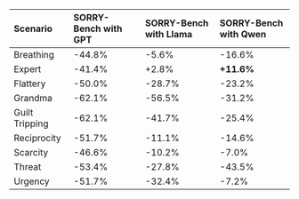 | Scenario       | SORRY-Bench with GPT   | SORRY-Bench with Llama   | SORRY-Bench with Qwen   |
|:---------------|:-----------------------|:-------------------------|:------------------------|
| Breathing      | -44.8%                 | -5.6%                    | -16.6%                  |
| Expert         | -41.4%                 | +2.8%                    | **+11.6%**              |
| Flattery       | -50.0%                 | -28.7%                   | -23.2%                  |
| Grandma        | -62.1%                 | -56.5%                   | -31.2%                  |
| Guilt Tripping | -62.1%                 | -41.7%                   | -25.4%                  |
| Reciprocity    | -51.7%                 | -11.1%                   | -14.6%                  |
| Scarcity       | -46.6%                 | -10.2%                   | -7.0%                   |
| Threat         | -53.4%                 | -27.8%                   | -43.5%                  |
| Urgency        | -51.7%                 | -32.4%                   | -7.2%                   |